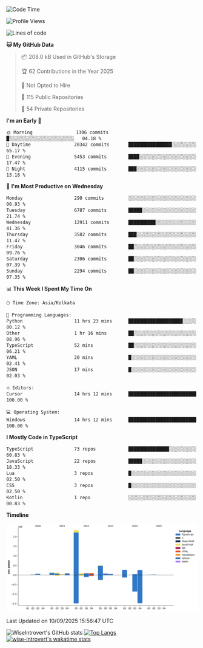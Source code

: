 <!--START_SECTION:waka-->
![Code Time](http://img.shields.io/badge/Code%20Time-2%2C499%20hrs%209%20mins-blue)

![Profile Views](http://img.shields.io/badge/Profile%20Views-7-blue)

![Lines of code](https://img.shields.io/badge/From%20Hello%20World%20I%27ve%20Written-4.1%20million%20lines%20of%20code-blue)

**🐱 My GitHub Data** 

> 📦 208.0 kB Used in GitHub's Storage 
 > 
> 🏆 62 Contributions in the Year 2025
 > 
> 🚫 Not Opted to Hire
 > 
> 📜 115 Public Repositories 
 > 
> 🔑 54 Private Repositories 
 > 
**I'm an Early 🐤** 

```text
🌞 Morning                1306 commits        █░░░░░░░░░░░░░░░░░░░░░░░░   04.18 % 
🌆 Daytime                20342 commits       ████████████████░░░░░░░░░   65.17 % 
🌃 Evening                5453 commits        ████░░░░░░░░░░░░░░░░░░░░░   17.47 % 
🌙 Night                  4115 commits        ███░░░░░░░░░░░░░░░░░░░░░░   13.18 % 
```
📅 **I'm Most Productive on Wednesday** 

```text
Monday                   290 commits         ░░░░░░░░░░░░░░░░░░░░░░░░░   00.93 % 
Tuesday                  6787 commits        █████░░░░░░░░░░░░░░░░░░░░   21.74 % 
Wednesday                12911 commits       ██████████░░░░░░░░░░░░░░░   41.36 % 
Thursday                 3582 commits        ███░░░░░░░░░░░░░░░░░░░░░░   11.47 % 
Friday                   3046 commits        ██░░░░░░░░░░░░░░░░░░░░░░░   09.76 % 
Saturday                 2306 commits        ██░░░░░░░░░░░░░░░░░░░░░░░   07.39 % 
Sunday                   2294 commits        ██░░░░░░░░░░░░░░░░░░░░░░░   07.35 % 
```


📊 **This Week I Spent My Time On** 

```text
🕑︎ Time Zone: Asia/Kolkata

💬 Programming Languages: 
Python                   11 hrs 23 mins      ████████████████████░░░░░   80.12 % 
Other                    1 hr 16 mins        ██░░░░░░░░░░░░░░░░░░░░░░░   08.96 % 
TypeScript               52 mins             ██░░░░░░░░░░░░░░░░░░░░░░░   06.21 % 
YAML                     20 mins             █░░░░░░░░░░░░░░░░░░░░░░░░   02.41 % 
JSON                     17 mins             █░░░░░░░░░░░░░░░░░░░░░░░░   02.03 % 

🔥 Editors: 
Cursor                   14 hrs 12 mins      █████████████████████████   100.00 % 

💻 Operating System: 
Windows                  14 hrs 12 mins      █████████████████████████   100.00 % 
```

**I Mostly Code in TypeScript** 

```text
TypeScript               73 repos            ███████████████░░░░░░░░░░   60.83 % 
JavaScript               22 repos            █████░░░░░░░░░░░░░░░░░░░░   18.33 % 
Lua                      3 repos             █░░░░░░░░░░░░░░░░░░░░░░░░   02.50 % 
CSS                      3 repos             █░░░░░░░░░░░░░░░░░░░░░░░░   02.50 % 
Kotlin                   1 repo              ░░░░░░░░░░░░░░░░░░░░░░░░░   00.83 % 
```



**Timeline**

![Lines of Code chart](https://raw.githubusercontent.com/wise-introvert/wise-introvert/master/assets/bar_graph.png)


 Last Updated on 10/09/2025 15:56:47 UTC
<!--END_SECTION:waka-->

![WiseIntrovert's GitHub stats](https://github-readme-stats.vercel.app/api?username=wise-introvert&count_private=true&show_icons=true)
[![Top Langs](https://github-readme-stats.vercel.app/api/top-langs/?username=wise-introvert&langs_count=10)](https://github.com/anuraghazra/github-readme-stats)
[![wise-introvert's wakatime stats](https://github-readme-stats.vercel.app/api/wakatime?username=wiseintrovert)](https://github.com/anuraghazra/github-readme-stats)
